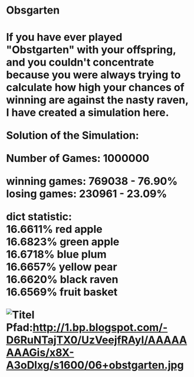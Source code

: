 <h1>Obsgarten<h1>

If you have ever played "Obstgarten" with your offspring, and you couldn't concentrate because you were always trying to calculate how high your chances of winning are against the nasty raven, I have created a simulation here.

Solution of the Simulation: <br>

Number of Games: 1000000 <br>

winning games: 769038 - 76.90% <br>
losing games:  230961 - 23.09% <br>

dict statistic: <br>
16.6611% red apple <br>
16.6823% green apple <br>
16.6718% blue plum <br>
16.6657% yellow pear <br>
16.6620% black raven <br>
16.6569% fruit basket <br>


![Titel](http://1.bp.blogspot.com/-D6RuNTajTX0/UzVeejfRAyI/AAAAAAAAGis/x8X-A3oDlxg/s1600/06+obstgarten.jpg)
Pfad:http://1.bp.blogspot.com/-D6RuNTajTX0/UzVeejfRAyI/AAAAAAAAGis/x8X-A3oDlxg/s1600/06+obstgarten.jpg

